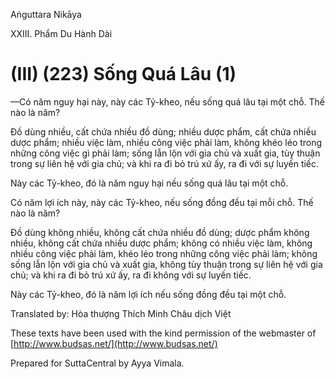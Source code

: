 Aṅguttara Nikāya

XXIII. Phẩm Du Hành Dài

# (III) (223) Sống Quá Lâu (1)

—Có năm nguy hại này, này các Tỷ-kheo, nếu sống quá lâu tại một chỗ. Thế nào là năm?

Ðồ dùng nhiều, cất chứa nhiều đồ dùng; nhiều dược phẩm, cất chứa nhiều dược phẩm; nhiều việc làm, nhiều công việc phải làm, không khéo léo trong những công việc gì phải làm; sống lẫn lộn với gia chủ và xuất gia, tùy thuận trong sự liên hệ với gia chủ; và khi ra đi bỏ trú xứ ấy, ra đi với sự luyến tiếc.

Này các Tỷ-kheo, đó là năm nguy hại nếu sống quá lâu tại một chỗ.

Có năm lợi ích này, này các Tỷ-kheo, nếu sống đồng đều tại mỗi chỗ. Thế nào là năm?

Ðồ dùng không nhiều, không cất chứa nhiều đồ dùng; dược phẩm không nhiều, không cất chứa nhiều dược phẩm; không có nhiều việc làm, không nhiều công việc phải làm, khéo léo trong những công việc phải làm; không sống lẫn lộn với gia chủ và xuất gia, không tùy thuận trong sự liên hệ với gia chủ; và khi ra đi bỏ trú xứ ấy, ra đi không với sự luyến tiếc.

Này các Tỷ-kheo, đó là năm lợi ích nếu sống đồng đều tại một chỗ.

Translated by: Hòa thượng Thích Minh Châu dịch Việt

These texts have been used with the kind permission of the webmaster of [http://www.budsas.net/](http://www.budsas.net/)

Prepared for SuttaCentral by Ayya Vimala.